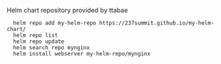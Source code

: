 Helm chart repository provided by ttabae

      helm repo add my-helm-repo https://237summit.github.io/my-helm-chart/
      helm repo list
      helm repo update
      helm search repo mynginx
      helm install webserver my-helm-repo/mynginx
